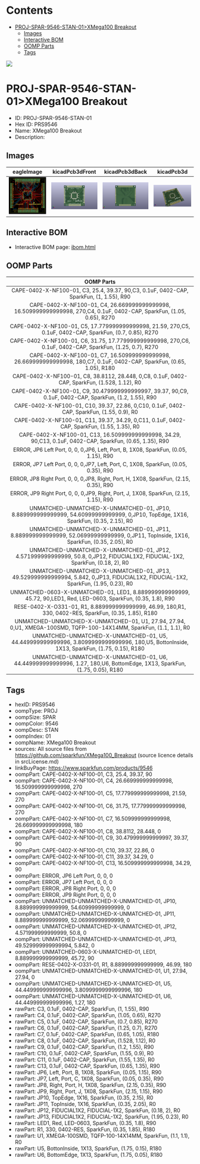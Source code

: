 



Contents
========

* [PROJ-SPAR-9546-STAN-01>XMega100 Breakout](#proj-spar-9546-stan-01xmega100-breakout)
	* [Images](#images)
	* [Interactive BOM](#interactive-bom)
	* [OOMP Parts](#oomp-parts)
	* [Tags](#tags)
  
![][im]
# PROJ-SPAR-9546-STAN-01>XMega100 Breakout

- ID: PROJ-SPAR-9546-STAN-01
- Hex ID: PRS9546
- Name: XMega100 Breakout
- Description: 

## Images
  
  

|eagleImage|kicadPcb3dFront|kicadPcb3dBack|kicadPcb3d|
| :---: | :---: | :---: | :---: |
|[![eagleImage](eagleImage_140.png)](eagleImage_600.png)|[![kicadPcb3dFront](kicadPcb3dFront_140.png)](kicadPcb3dFront_600.png)|[![kicadPcb3dBack](kicadPcb3dBack_140.png)](kicadPcb3dBack_600.png)|[![kicadPcb3d](kicadPcb3d_140.png)](kicadPcb3d_600.png)|

## Interactive BOM

- Interactive BOM page: [ibom.html](kicad/bom/ibom.html)

## OOMP Parts
  

|OOMP Parts|
| :---: |
|CAPE-0402-X-NF100-01, C3, 25.4, 39.37, 90,C3, 0.1uF, 0402-CAP, SparkFun, (1, 1.55), R90|
|CAPE-0402-X-NF100-01, C4, 26.669999999999998, 16.509999999999998, 270,C4, 0.1uF, 0402-CAP, SparkFun, (1.05, 0.65), R270|
|CAPE-0402-X-NF100-01, C5, 17.779999999999998, 21.59, 270,C5, 0.1uF, 0402-CAP, SparkFun, (0.7, 0.85), R270|
|CAPE-0402-X-NF100-01, C6, 31.75, 17.779999999999998, 270,C6, 0.1uF, 0402-CAP, SparkFun, (1.25, 0.7), R270|
|CAPE-0402-X-NF100-01, C7, 16.509999999999998, 26.669999999999998, 180,C7, 0.1uF, 0402-CAP, SparkFun, (0.65, 1.05), R180|
|CAPE-0402-X-NF100-01, C8, 38.8112, 28.448, 0,C8, 0.1uF, 0402-CAP, SparkFun, (1.528, 1.12), R0|
|CAPE-0402-X-NF100-01, C9, 30.479999999999997, 39.37, 90,C9, 0.1uF, 0402-CAP, SparkFun, (1.2, 1.55), R90|
|CAPE-0402-X-NF100-01, C10, 39.37, 22.86, 0,C10, 0.1uF, 0402-CAP, SparkFun, (1.55, 0.9), R0|
|CAPE-0402-X-NF100-01, C11, 39.37, 34.29, 0,C11, 0.1uF, 0402-CAP, SparkFun, (1.55, 1.35), R0|
|CAPE-0402-X-NF100-01, C13, 16.509999999999998, 34.29, 90,C13, 0.1uF, 0402-CAP, SparkFun, (0.65, 1.35), R90|
|ERROR, JP6 Left Port, 0, 0, 0,JP6, Left, Port, B, 1X08, SparkFun, (0.05, 1.15), R90|
|ERROR, JP7 Left Port, 0, 0, 0,JP7, Left, Port, C, 1X08, SparkFun, (0.05, 0.35), R90|
|ERROR, JP8 Right Port, 0, 0, 0,JP8, Right, Port, H, 1X08, SparkFun, (2.15, 0.35), R90|
|ERROR, JP9 Right Port, 0, 0, 0,JP9, Right, Port, J, 1X08, SparkFun, (2.15, 1.15), R90|
|UNMATCHED-UNMATCHED-X-UNMATCHED-01, JP10, 8.889999999999999, 54.60999999999999, 0,JP10, TopEdge, 1X16, SparkFun, (0.35, 2.15), R0|
|UNMATCHED-UNMATCHED-X-UNMATCHED-01, JP11, 8.889999999999999, 52.06999999999999, 0,JP11, TopInside, 1X16, SparkFun, (0.35, 2.05), R0|
|UNMATCHED-UNMATCHED-X-UNMATCHED-01, JP12, 4.571999999999999, 50.8, 0,JP12, FIDUCIAL1X2, FIDUCIAL-1X2, SparkFun, (0.18, 2), R0|
|UNMATCHED-UNMATCHED-X-UNMATCHED-01, JP13, 49.529999999999994, 5.842, 0,JP13, FIDUCIAL1X2, FIDUCIAL-1X2, SparkFun, (1.95, 0.23), R0|
|UNMATCHED-0603-X-UNMATCHED-01, LED1, 8.889999999999999, 45.72, 90,LED1, Red, LED-0603, SparkFun, (0.35, 1.8), R90|
|RESE-0402-X-O331-01, R1, 8.889999999999999, 46.99, 180,R1, 330, 0402-RES, SparkFun, (0.35, 1.85), R180|
|UNMATCHED-UNMATCHED-X-UNMATCHED-01, U1, 27.94, 27.94, 0,U1, XMEGA-100SMD, TQFP-100-14X14MM, SparkFun, (1.1, 1.1), R0|
|UNMATCHED-UNMATCHED-X-UNMATCHED-01, U5, 44.449999999999996, 3.8099999999999996, 180,U5, BottonInside, 1X13, SparkFun, (1.75, 0.15), R180|
|UNMATCHED-UNMATCHED-X-UNMATCHED-01, U6, 44.449999999999996, 1.27, 180,U6, BottomEdge, 1X13, SparkFun, (1.75, 0.05), R180|

## Tags

- hexID: PRS9546
- oompType: PROJ
- oompSize: SPAR
- oompColor: 9546
- oompDesc: STAN
- oompIndex: 01
- oompName: XMega100 Breakout
- sources: All source files from https://github.com/sparkfun/XMega100_Breakout (source licence details in srcLicense.md)
- linkBuyPage: https://www.sparkfun.com/products/9546
- oompPart: CAPE-0402-X-NF100-01, C3, 25.4, 39.37, 90
- oompPart: CAPE-0402-X-NF100-01, C4, 26.669999999999998, 16.509999999999998, 270
- oompPart: CAPE-0402-X-NF100-01, C5, 17.779999999999998, 21.59, 270
- oompPart: CAPE-0402-X-NF100-01, C6, 31.75, 17.779999999999998, 270
- oompPart: CAPE-0402-X-NF100-01, C7, 16.509999999999998, 26.669999999999998, 180
- oompPart: CAPE-0402-X-NF100-01, C8, 38.8112, 28.448, 0
- oompPart: CAPE-0402-X-NF100-01, C9, 30.479999999999997, 39.37, 90
- oompPart: CAPE-0402-X-NF100-01, C10, 39.37, 22.86, 0
- oompPart: CAPE-0402-X-NF100-01, C11, 39.37, 34.29, 0
- oompPart: CAPE-0402-X-NF100-01, C13, 16.509999999999998, 34.29, 90
- oompPart: ERROR, JP6 Left Port, 0, 0, 0
- oompPart: ERROR, JP7 Left Port, 0, 0, 0
- oompPart: ERROR, JP8 Right Port, 0, 0, 0
- oompPart: ERROR, JP9 Right Port, 0, 0, 0
- oompPart: UNMATCHED-UNMATCHED-X-UNMATCHED-01, JP10, 8.889999999999999, 54.60999999999999, 0
- oompPart: UNMATCHED-UNMATCHED-X-UNMATCHED-01, JP11, 8.889999999999999, 52.06999999999999, 0
- oompPart: UNMATCHED-UNMATCHED-X-UNMATCHED-01, JP12, 4.571999999999999, 50.8, 0
- oompPart: UNMATCHED-UNMATCHED-X-UNMATCHED-01, JP13, 49.529999999999994, 5.842, 0
- oompPart: UNMATCHED-0603-X-UNMATCHED-01, LED1, 8.889999999999999, 45.72, 90
- oompPart: RESE-0402-X-O331-01, R1, 8.889999999999999, 46.99, 180
- oompPart: UNMATCHED-UNMATCHED-X-UNMATCHED-01, U1, 27.94, 27.94, 0
- oompPart: UNMATCHED-UNMATCHED-X-UNMATCHED-01, U5, 44.449999999999996, 3.8099999999999996, 180
- oompPart: UNMATCHED-UNMATCHED-X-UNMATCHED-01, U6, 44.449999999999996, 1.27, 180
- rawPart: C3, 0.1uF, 0402-CAP, SparkFun, (1, 1.55), R90
- rawPart: C4, 0.1uF, 0402-CAP, SparkFun, (1.05, 0.65), R270
- rawPart: C5, 0.1uF, 0402-CAP, SparkFun, (0.7, 0.85), R270
- rawPart: C6, 0.1uF, 0402-CAP, SparkFun, (1.25, 0.7), R270
- rawPart: C7, 0.1uF, 0402-CAP, SparkFun, (0.65, 1.05), R180
- rawPart: C8, 0.1uF, 0402-CAP, SparkFun, (1.528, 1.12), R0
- rawPart: C9, 0.1uF, 0402-CAP, SparkFun, (1.2, 1.55), R90
- rawPart: C10, 0.1uF, 0402-CAP, SparkFun, (1.55, 0.9), R0
- rawPart: C11, 0.1uF, 0402-CAP, SparkFun, (1.55, 1.35), R0
- rawPart: C13, 0.1uF, 0402-CAP, SparkFun, (0.65, 1.35), R90
- rawPart: JP6, Left, Port, B, 1X08, SparkFun, (0.05, 1.15), R90
- rawPart: JP7, Left, Port, C, 1X08, SparkFun, (0.05, 0.35), R90
- rawPart: JP8, Right, Port, H, 1X08, SparkFun, (2.15, 0.35), R90
- rawPart: JP9, Right, Port, J, 1X08, SparkFun, (2.15, 1.15), R90
- rawPart: JP10, TopEdge, 1X16, SparkFun, (0.35, 2.15), R0
- rawPart: JP11, TopInside, 1X16, SparkFun, (0.35, 2.05), R0
- rawPart: JP12, FIDUCIAL1X2, FIDUCIAL-1X2, SparkFun, (0.18, 2), R0
- rawPart: JP13, FIDUCIAL1X2, FIDUCIAL-1X2, SparkFun, (1.95, 0.23), R0
- rawPart: LED1, Red, LED-0603, SparkFun, (0.35, 1.8), R90
- rawPart: R1, 330, 0402-RES, SparkFun, (0.35, 1.85), R180
- rawPart: U1, XMEGA-100SMD, TQFP-100-14X14MM, SparkFun, (1.1, 1.1), R0
- rawPart: U5, BottonInside, 1X13, SparkFun, (1.75, 0.15), R180
- rawPart: U6, BottomEdge, 1X13, SparkFun, (1.75, 0.05), R180



[im]: kicadPcb3d_450.png
